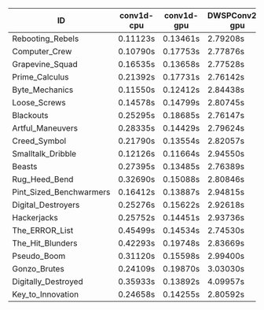 |ID|conv1d-cpu|conv1d-gpu|DWSPConv2D-gpu|gemm-gpu|avg|
|-|-|-|-|-|-|
|Rebooting_Rebels|0.11123s|0.13461s|2.79208s|1.64601s|1.17098s|
|Computer_Crew|0.10790s|0.17753s|2.77876s|1.66056s|1.18119s|
|Grapevine_Squad|0.16535s|0.13658s|2.77528s|1.68588s|1.19077s|
|Prime_Calculus|0.21392s|0.17731s|2.76142s|1.65336s|1.20150s|
|Byte_Mechanics|0.11550s|0.12412s|2.84438s|1.74340s|1.20685s|
|Loose_Screws|0.14578s|0.14799s|2.80745s|1.74355s|1.21119s|
|Blackouts|0.25295s|0.18685s|2.76147s|1.65102s|1.21307s|
|Artful_Maneuvers|0.28335s|0.14429s|2.79624s|1.66507s|1.22224s|
|Creed_Symbol|0.21790s|0.13554s|2.82057s|1.72844s|1.22561s|
|Smalltalk_Dribble|0.12126s|0.11664s|2.94550s|1.74003s|1.23086s|
|Beasts|0.27395s|0.13485s|2.76389s|1.84745s|1.25503s|
|Rug_Heed_Bend|0.32690s|0.15088s|2.80846s|1.81708s|1.27583s|
|Pint_Sized_Benchwarmers|0.16412s|0.13887s|2.94815s|1.85716s|1.27708s|
|Digital_Destroyers|0.25276s|0.15622s|2.92618s|1.85351s|1.29717s|
|Hackerjacks|0.25752s|0.14451s|2.93736s|1.85370s|1.29827s|
|The_ERROR_List|0.45499s|0.14534s|2.74530s|1.86189s|1.30188s|
|The_Hit_Blunders|0.42293s|0.19748s|2.83669s|1.86995s|1.33176s|
|Pseudo_Boom|0.31120s|0.15598s|2.99400s|1.88921s|1.33760s|
|Gonzo_Brutes|0.24109s|0.19870s|3.03030s|1.88277s|1.33821s|
|Digitally_Destroyed|0.35933s|0.13892s|4.09957s|2.41059s|1.75210s|
|Key_to_Innovation|0.24658s|0.14255s|2.80592s|infs|infs|
